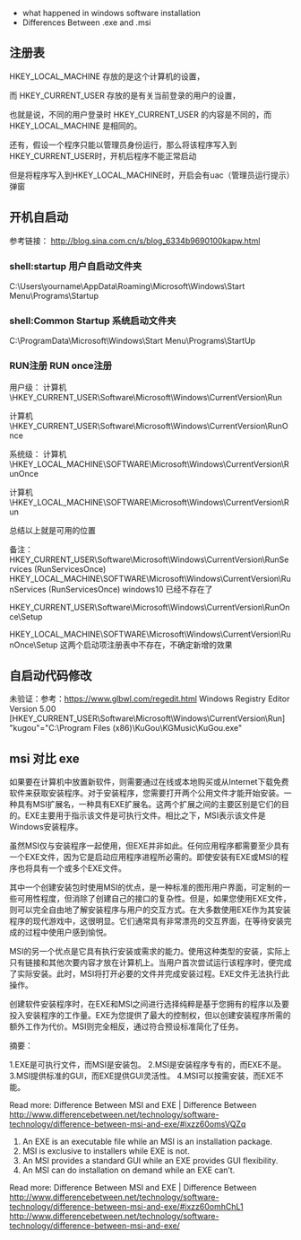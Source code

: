 * what happened in windows software installation
* Differences Between .exe and .msi

## 注册表
HKEY_LOCAL_MACHINE 存放的是这个计算机的设置，

而 HKEY_CURRENT_USER 存放的是有关当前登录的用户的设置，

也就是说，不同的用户登录时 HKEY_CURRENT_USER 的内容是不同的，而 HKEY_LOCAL_MACHINE 是相同的。

还有，假设一个程序只能以管理员身份运行，那么将该程序写入到HKEY_CURRENT_USER时，开机后程序不能正常启动

但是将程序写入到HKEY_LOCAL_MACHINE时，开启会有uac（管理员运行提示）弹窗


## 开机自启动
参考链接： http://blog.sina.com.cn/s/blog_6334b9690100kapw.html
### shell:startup 用户自启动文件夹
C:\Users\yourname\AppData\Roaming\Microsoft\Windows\Start Menu\Programs\Startup

### shell:Common Startup 系统启动文件夹
C:\ProgramData\Microsoft\Windows\Start Menu\Programs\StartUp

### RUN注册 RUN once注册
用户级：
计算机\HKEY_CURRENT_USER\Software\Microsoft\Windows\CurrentVersion\Run

计算机\HKEY_CURRENT_USER\Software\Microsoft\Windows\CurrentVersion\RunOnce

系统级：
计算机\HKEY_LOCAL_MACHINE\SOFTWARE\Microsoft\Windows\CurrentVersion\RunOnce

计算机\HKEY_LOCAL_MACHINE\SOFTWARE\Microsoft\Windows\CurrentVersion\Run

总结以上就是可用的位置

备注： HKEY_CURRENT_USER\Software\Microsoft\Windows\CurrentVersion\RunServices (RunServicesOnce)
HKEY_LOCAL_MACHINE\SOFTWARE\Microsoft\Windows\CurrentVersion\RunServices (RunServicesOnce)
windows10 已经不存在了

HKEY_CURRENT_USER\Software\Microsoft\Windows\CurrentVersion\RunOnce\Setup

HKEY_LOCAL_MACHINE\SOFTWARE\Microsoft\Windows\CurrentVersion\RunOnce\Setup
这两个启动项注册表中不存在，不确定新增的效果

## 自启动代码修改
未验证：参考：https://www.glbwl.com/regedit.html
Windows Registry Editor Version 5.00    [HKEY_CURRENT_USER\Software\Microsoft\Windows\CurrentVersion\Run]  "kugou"="C:\\Program Files (x86)\\KuGou\\KGMusic\\KuGou.exe"


## msi 对比 exe
如果要在计算机中放置新软件，则需要通过在线或本地购买或从Internet下载免费软件来获取安装程序。对于安装程序，您需要打开两个公用文件才能开始安装。一种具有MSI扩展名，一种具有EXE扩展名。这两个扩展之间的主要区别是它们的目的。EXE主要用于指示该文件是可执行文件。相比之下，MSI表示该文件是Windows安装程序。

虽然MSI仅与安装程序一起使用，但EXE并非如此。任何应用程序都需要至少具有一个EXE文件，因为它是启动应用程序进程所必需的。即使安装有EXE或MSI的程序也将具有一个或多个EXE文件。

其中一个创建安装包时使用MSI的优点，是一种标准的图形用户界面，可定制的一些可用性程度，但消除了创建自己的接口的复杂性。但是，如果您使用EXE文件，则可以完全自由地了解安装程序与用户的交互方式。在大多数使用EXE作为其安装程序的现代游戏中，这很明显。它们通常具有非常漂亮的交互界面，在等待安装完成的过程中使用户感到愉悦。

MSI的另一个优点是它具有执行安装或需求的能力。使用这种类型的安装，实际上只有链接和其他次要内容才放在计算机上。当用户首次尝试运行该程序时，便完成了实际安装。此时，MSI将打开必要的文件并完成安装过程。EXE文件无法执行此操作。

创建软件安装程序时，在EXE和MSI之间进行选择纯粹是基于您拥有的程序以及要投入安装程序的工作量。EXE为您提供了最大的控制权，但以创建安装程序所需的额外工作为代价。MSI则完全相反，通过符合预设标准简化了任务。

摘要：

1.EXE是可执行文件，而MSI是安装包。
2.MSI是安装程序专有的，而EXE不是。
3.MSI提供标准的GUI，而EXE提供GUI灵活性。
4.MSI可以按需安装，而EXE不能。



Read more: Difference Between MSI and EXE | Difference Between http://www.differencebetween.net/technology/software-technology/difference-between-msi-and-exe/#ixzz60omsVQZq
1. An EXE is an executable file while an MSI is an installation package.
2. MSI is exclusive to installers while EXE is not.
3. An MSI provides a standard GUI while an EXE provides GUI flexibility.
4. An MSI can do installation on demand while an EXE can’t.

Read more: Difference Between MSI and EXE | Difference Between http://www.differencebetween.net/technology/software-technology/difference-between-msi-and-exe/#ixzz60omhChL1
http://www.differencebetween.net/technology/software-technology/difference-between-msi-and-exe/